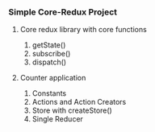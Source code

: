 ### Simple Core-Redux Project
1. Core redux library with core functions
   1. getState()
   2. subscribe()
   3. dispatch()
   
2. Counter application
   1. Constants
   2. Actions and Action Creators
   3. Store with createStore()
   4. Single Reducer
